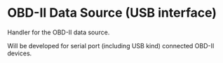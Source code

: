 # OBD-II Data Source (USB interface)

Handler for the OBD-II data source.

Will be developed for serial port (including USB kind) connected OBD-II devices.

